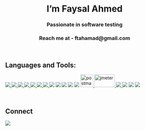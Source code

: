 <h1 align="center"> I’m Faysal Ahmed</h1>
<h3 align="center"> Passionate in software testing
</h3>
<h3 align="center"> Reach me at - ftahamad@gmail.com
</h3>

<br/>

## Languages and Tools:

<p align="left">
    <a href="https://www.java.com" target="_blank"> <img src="https://img.icons8.com/color/48/000000/java-coffee-cup-logo.png"/> </a>
    <a href="https://www.figma.com/" target="_blank"> <img src="https://img.icons8.com/color/48/000000/figma--v1.png"/> </a> 
    <a href="https://www.eclipse.org/" target="_blank"> <img src="https://img.icons8.com/officel/40/000000/java-eclipse.png"/> </a> 
    <a href="https://www.selenium.dev/" target="_blank"> <img src="https://img.icons8.com/color/48/000000/selenium.png"/> </a> 
    <a href="https://www.w3schools.com/html/" target="_blank"> <img src="https://img.icons8.com/color/48/000000/html-5.png"/> </a> 
    <a href="https://www.w3schools.com/css/" target="_blank"> <img src="https://img.icons8.com/color/48/000000/css3.png"/> </a> 
    <a href="https://www.atlassian.com/software/jira" target="_blank"> <img src="https://img.icons8.com/color/48/000000/jira.png"/> </a>
    <a target="_blank"> <img src="https://img.icons8.com/color/48/000000/trello.png"/> </a>  
    <a target="_blank"> <img src="https://img.icons8.com/fluent/50/000000/mysql-logo.png"/> </a>
    <a text-align: center; target="_blank"> <img src="https://img.icons8.com/windows/64/000000/cpanel.png"/> </a>
    <a target="_blank"> <img src="https://img.icons8.com/color/48/000000/amazon-web-services.png"/> </a>
    <a target="_blank"> <img src="https://img.icons8.com/material-outlined/48/000000/wordpress--v4.png"/> </a>
    <a href="https://postman.com" target="_blank"> <img src="https://www.vectorlogo.zone/logos/getpostman/getpostman-icon.svg" alt="postman" width="40" height="40"/> </a> 
    <a href="https://jmeter.apache.org/" target="_blank"> <img src="https://jmeter.apache.org/images/jmeter_square.svg" alt="jmeter" width="65" height="40"/> </a> 
    <a href="https://github.com/" target="_blank"> <img src="https://img.icons8.com/color/48/000000/github.png"/> </a>
    <a target="_blank"> <img src="https://img.icons8.com/color/48/000000/adobe-illustrator--v1.png"/> </a>
    <a target="_blank"> <img src="https://img.icons8.com/color/48/000000/adobe-photoshop.png"/> </a>
    <a target="_blank"> <img src="https://img.icons8.com/fluency/48/000000/adobe-lightroom.png"/> </a>

</p>

<br/>


## Connect
<p align="left">

  <a href = "https://www.linkedin.com/in/faysal-ahmed-cse/"><img src="https://img.icons8.com/fluent/48/000000/linkedin.png"/></a>

</p>
